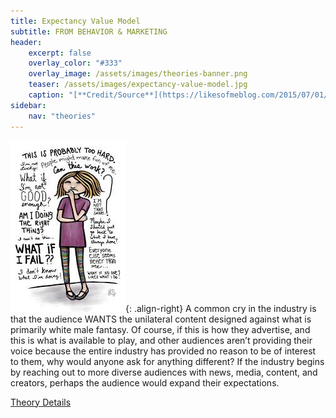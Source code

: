 ```yaml
---
title: Expectancy Value Model
subtitle: FROM BEHAVIOR & MARKETING
header:
    excerpt: false
    overlay_color: "#333"
    overlay_image: /assets/images/theories-banner.png
    teaser: /assets/images/expectancy-value-model.jpg
    caption: "[**Credit/Source**](https://likesofmeblog.com/2015/07/01/motivation-theories/)"
sidebar:
    nav: "theories"
---
```


![expectancy model](/assets/images/expectancy-value-model.jpg){: .align-right}
A common cry in the industry is that the audience WANTS the unilateral content designed against what is primarily white male fantasy. Of course, if this is how they advertise, and this is what is available to play, and other audiences aren’t providing their voice because the entire industry has provided no reason to be of interest to them, why would anyone ask for anything different? If the industry begins by reaching out to more diverse audiences with news, media, content, and creators, perhaps the audience would expand their expectations.

[Theory Details](https://www.utwente.nl/cw/theorieenoverzicht/Theory%20Clusters/Interpersonal%20Communication%20and%20Relations/Expectancy_Value_Theory/)